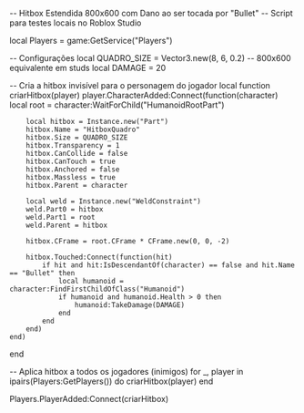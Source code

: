 -- Hitbox Estendida 800x600 com Dano ao ser tocada por "Bullet"
-- Script para testes locais no Roblox Studio

local Players = game:GetService("Players")

-- Configurações
local QUADRO_SIZE = Vector3.new(8, 6, 0.2) -- 800x600 equivalente em studs
local DAMAGE = 20

-- Cria a hitbox invisível para o personagem do jogador
local function criarHitbox(player)
	player.CharacterAdded:Connect(function(character)
		local root = character:WaitForChild("HumanoidRootPart")

		local hitbox = Instance.new("Part")
		hitbox.Name = "HitboxQuadro"
		hitbox.Size = QUADRO_SIZE
		hitbox.Transparency = 1
		hitbox.CanCollide = false
		hitbox.CanTouch = true
		hitbox.Anchored = false
		hitbox.Massless = true
		hitbox.Parent = character

		local weld = Instance.new("WeldConstraint")
		weld.Part0 = hitbox
		weld.Part1 = root
		weld.Parent = hitbox

		hitbox.CFrame = root.CFrame * CFrame.new(0, 0, -2)

		hitbox.Touched:Connect(function(hit)
			if hit and hit:IsDescendantOf(character) == false and hit.Name == "Bullet" then
				local humanoid = character:FindFirstChildOfClass("Humanoid")
				if humanoid and humanoid.Health > 0 then
					humanoid:TakeDamage(DAMAGE)
				end
			end
		end)
	end)
end

-- Aplica hitbox a todos os jogadores (inimigos)
for _, player in ipairs(Players:GetPlayers()) do
	criarHitbox(player)
end

Players.PlayerAdded:Connect(criarHitbox)
